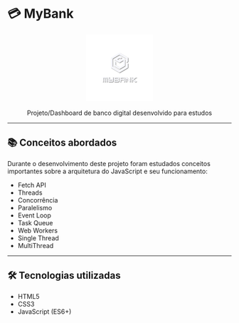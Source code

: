 # 💳 MyBank

<p align="center">
  <img src="./imagens/logo.png" alt="Logo do MyBank" width="150"/>
</p>

<p align="center">Projeto/Dashboard de banco digital desenvolvido para estudos</p>

---

## 📚 Conceitos abordados
Durante o desenvolvimento deste projeto foram estudados conceitos importantes sobre a arquitetura do JavaScript e seu funcionamento:

- Fetch API  
- Threads  
- Concorrência  
- Paralelismo  
- Event Loop  
- Task Queue  
- Web Workers  
- Single Thread  
- MultiThread  

---

## 🛠 Tecnologias utilizadas
- HTML5  
- CSS3  
- JavaScript (ES6+)
